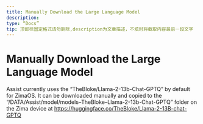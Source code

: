```yaml
---
title: Manually Download the Large Language Model
description:
type: “Docs”
tip: 顶部栏固定格式请勿删除,description为文章描述，不填时将截取内容最前一段文字
---
```

# Manually Download the Large Language Model
Assist currently uses the “TheBloke/Llama-2-13b-Chat-GPTQ” by default for ZimaOS.
It can be downloaded manually and copied to the “/DATA/Assist/model/models–TheBloke–Llama-2-13b-Chat-GPTQ” folder on the Zima device at https://huggingface.co/TheBloke/Llama-2-13B-chat-GPTQ